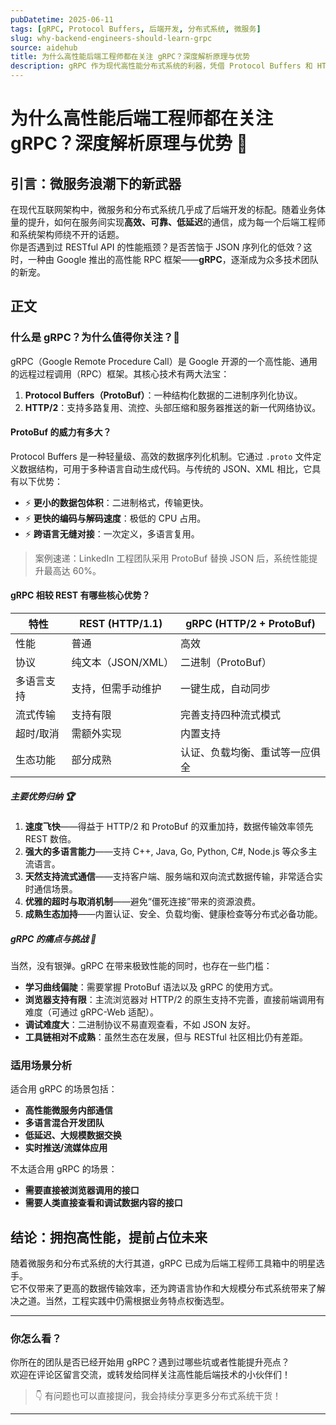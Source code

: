 ```yaml
---
pubDatetime: 2025-06-11
tags: [gRPC, Protocol Buffers, 后端开发, 分布式系统, 微服务]
slug: why-backend-engineers-should-learn-grpc
source: aidehub
title: 为什么高性能后端工程师都在关注 gRPC？深度解析原理与优势
description: gRPC 作为现代高性能分布式系统的利器，凭借 Protocol Buffers 和 HTTP/2 带来前所未有的效率提升。本文结合行业案例，系统剖析 gRPC 的核心优势与挑战，助力后端工程师构建更快、更强的微服务架构。
---
```


# 为什么高性能后端工程师都在关注 gRPC？深度解析原理与优势 🚀

## 引言：微服务浪潮下的新武器

在现代互联网架构中，微服务和分布式系统几乎成了后端开发的标配。随着业务体量的提升，如何在服务间实现**高效、可靠、低延迟**的通信，成为每一个后端工程师和系统架构师绕不开的话题。  
你是否遇到过 RESTful API 的性能瓶颈？是否苦恼于 JSON 序列化的低效？这时，一种由 Google 推出的高性能 RPC 框架——**gRPC**，逐渐成为众多技术团队的新宠。

## 正文

### 什么是 gRPC？为什么值得你关注？🔎

gRPC（Google Remote Procedure Call）是 Google 开源的一个高性能、通用的远程过程调用（RPC）框架。其核心技术有两大法宝：

1. **Protocol Buffers（ProtoBuf）**：一种结构化数据的二进制序列化协议。
2. **HTTP/2**：支持多路复用、流控、头部压缩和服务器推送的新一代网络协议。

#### ProtoBuf 的威力有多大？

Protocol Buffers 是一种轻量级、高效的数据序列化机制。它通过 `.proto` 文件定义数据结构，可用于多种语言自动生成代码。与传统的 JSON、XML 相比，它具有以下优势：

- ⚡ **更小的数据包体积**：二进制格式，传输更快。
- ⚡ **更快的编码与解码速度**：极低的 CPU 占用。
- ⚡ **跨语言无缝对接**：一次定义，多语言复用。

> 案例速递：LinkedIn 工程团队采用 ProtoBuf 替换 JSON 后，系统性能提升最高达 60%。

#### gRPC 相较 REST 有哪些核心优势？

| 特性       | REST (HTTP/1.1)    | gRPC (HTTP/2 + ProtoBuf)       |
| ---------- | ------------------ | ------------------------------ |
| 性能       | 普通               | 高效                           |
| 协议       | 纯文本（JSON/XML） | 二进制（ProtoBuf）             |
| 多语言支持 | 支持，但需手动维护 | 一键生成，自动同步             |
| 流式传输   | 支持有限           | 完善支持四种流式模式           |
| 超时/取消  | 需额外实现         | 内置支持                       |
| 生态功能   | 部分成熟           | 认证、负载均衡、重试等一应俱全 |

##### 主要优势归纳 🏆

1. **速度飞快**——得益于 HTTP/2 和 ProtoBuf 的双重加持，数据传输效率领先 REST 数倍。
2. **强大的多语言能力**——支持 C++, Java, Go, Python, C#, Node.js 等众多主流语言。
3. **天然支持流式通信**——支持客户端、服务端和双向流式数据传输，非常适合实时通信场景。
4. **优雅的超时与取消机制**——避免“僵死连接”带来的资源浪费。
5. **成熟生态加持**——内置认证、安全、负载均衡、健康检查等分布式必备功能。

##### gRPC 的痛点与挑战 🤔

当然，没有银弹。gRPC 在带来极致性能的同时，也存在一些门槛：

- **学习曲线偏陡**：需要掌握 ProtoBuf 语法以及 gRPC 的使用方式。
- **浏览器支持有限**：主流浏览器对 HTTP/2 的原生支持不完善，直接前端调用有难度（可通过 gRPC-Web 适配）。
- **调试难度大**：二进制协议不易直观查看，不如 JSON 友好。
- **工具链相对不成熟**：虽然生态在发展，但与 RESTful 社区相比仍有差距。

### 适用场景分析

适合用 gRPC 的场景包括：

- **高性能微服务内部通信**
- **多语言混合开发团队**
- **低延迟、大规模数据交换**
- **实时推送/流媒体应用**

不太适合用 gRPC 的场景：

- **需要直接被浏览器调用的接口**
- **需要人类直接查看和调试数据内容的接口**

## 结论：拥抱高性能，提前占位未来

随着微服务和分布式系统的大行其道，gRPC 已成为后端工程师工具箱中的明星选手。  
它不仅带来了更高的数据传输效率，还为跨语言协作和大规模分布式系统带来了解决之道。当然，工程实践中仍需根据业务特点权衡选型。

---

### 你怎么看？

你所在的团队是否已经开始用 gRPC？遇到过哪些坑或者性能提升亮点？  
欢迎在评论区留言交流，或转发给同样关注高性能后端技术的小伙伴们！

> 👇 有问题也可以直接提问，我会持续分享更多分布式系统干货！

---
